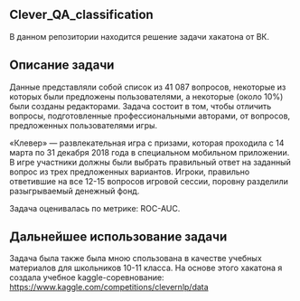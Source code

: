 ## Clever_QA_classification

В данном репозитории находится решение задачи хакатона от ВК.

## Описание задачи

Данные представляли собой список из 41 087 вопросов, некоторые из которых были предложены пользователями, а некоторые (около 10%) были созданы редакторами. Задача состоит в том, чтобы отличить вопросы, подготовленные профессиональными авторами, от вопросов, предложенных пользователями игры.

«Клевер» — развлекательная игра с призами, которая проходила с 14 марта по 31 декабря 2018 года в специальном мобильном приложении. В игре участники должны были выбрать правильный ответ на заданный вопрос из трех предложенных вариантов. Игроки, правильно ответившие на все 12-15 вопросов игровой сессии, поровну разделили разыгрываемый денежный фонд.

Задача оценивалась по метрике: ROC-AUC.

## Дальнейшее использование задачи

Задача была также была мною спользована в качестве учебных материалов для школьников 10-11 класса. На основе этого хакатона я создала учебное kaggle-соревнование:
https://www.kaggle.com/competitions/clevernlp/data
